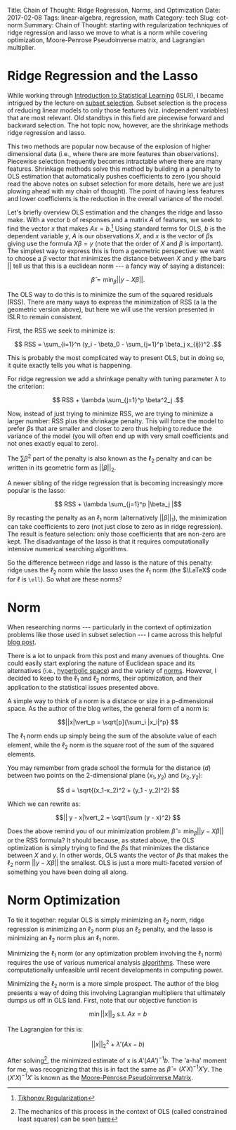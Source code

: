 Title: Chain of Thought: Ridge Regression, Norms, and Optimization
Date: 2017-02-08
Tags: linear-algebra, regression, math
Category: tech
Slug: cot-norm
Summary: Chain of Thought: starting with regularization techniques of ridge regression and lasso we move to what is a norm while covering optimization, Moore-Penrose Pseudoinverse matrix, and Lagrangian multiplier.


# Ridge Regression and the Lasso

While working through [Introduction to Statistical Learning](http://timothykylethomas.me/islr.html#islr) (ISLR), I became intrigued by the lecture on [subset selection](https://lagunita.stanford.edu/c4x/HumanitiesScience/StatLearning/asset/model_selection.pdf). Subset selection is the process of reducing linear models to only those features (viz. independent variables) that are most relevant. Old standbys in this field are piecewise forward and backward selection. The hot topic now, however, are the shrinkage methods ridge regression and lasso.

This two methods are popular now because of the explosion of higher dimensional data (i.e., where there are more features than observations). Piecewise selection frequently becomes intractable where there are many features. Shrinkage methods solve this method by building in a penalty to OLS estimation that automatically pushes coefficients to zero (you should read the above notes on subset selection for more details, here we are just plowing ahead with my chain of thought). The point of having less features and lower coefficients is the reduction in the overall variance of the model.

Let's briefly overview OLS estimation and the changes the ridge and lasso make. With a vector $b$ of responses and a matrix $A$ of features, we seek to find the vector $x$ that makes $Ax = b$.[^1] Using standard terms for OLS, $b$ is the dependent variable $y$, $A$ is our observations $X$, and $x$ is the vector of $\beta$s giving use the formula $X \beta = y$ (note that the order of $X$ and $\beta$ is important). The simplest way to express this is from a geometric perspective: we want to choose a $\beta$ vector that minimizes the distance between $X$ and $y$ (the bars $||$ tell us that this is a  euclidean norm --- a fancy way of saying a distance):

$$\hat{\beta} = \min_{\beta} ||y - X\beta||. $$

The OLS way to do this is to minimize the sum of the squared residuals (RSS). There are many ways to express the minimization of RSS (a la the geometric version above), but here we will use the version presented in ISLR to remain consistent.

First, the RSS we seek to minimize is:

$$ RSS = \sum_{i=1}^n (y_i - \beta_0 - \sum_{j=1}^p \beta_j x_{ij})^2 .$$

This is probably the most complicated way to present OLS, but in doing so, it quite exactly tells you what is happening.

For ridge regression we add a shrinkage penalty with tuning parameter $\lambda$ to the criterion:

$$ RSS + \lambda \sum_{j=1}^p \beta^2_j .$$

Now, instead of just trying to minimize RSS, we are trying to minimize a larger number: RSS plus the shrinkage penalty. This will force the model to prefer $\beta$s that are smaller and closer to zero thus helping to reduce the variance of the model (you will often end up with very small coefficients and not ones exactly equal to zero).

The $\sum \beta^2$ part of the penalty is also known as the $\ell_2$ penalty and can be written in its geometric form as $||\beta|\vert_2$.

A newer sibling of the ridge regression that is becoming increasingly more popular is the lasso:

$$ RSS + \lambda \sum_{j=1}^p |\beta_j |$$

By recasting the penalty as an $\ell_1$ norm (alternatively $||\beta|\vert_1$), the minimization can take coefficients to zero (not just close to zero as in ridge regression). The result is feature selection: only those coefficients that are non-zero are kept. The disadvantage of the lasso is that it requires computationally intensive numerical searching algorithms.

So the difference between ridge and lasso is the nature of this penalty: ridge uses the $\ell_2$ norm while the lasso uses the $\ell_1$ norm (the $\LaTeX$ code for $\ell$ is `\ell`). So what are these norms?



# Norm

When researching norms --- particularly in the context of optimization problems like those used in subset selection --- I came across this helpful [blog post](https://rorasa.wordpress.com/2012/05/13/l0-norm-l1-norm-l2-norm-l-infinity-norm/).

There is a lot to unpack from this post and many avenues of thoughts. One could easily start exploring the nature of Euclidean space and its alternatives (i.e., [hyperbolic space](https://en.wikipedia.org/wiki/Hyperbolic_space)) and the variety of [norms](https://en.wikipedia.org/wiki/Norm_(mathematics)). However, I decided to keep to the $\ell_1$ and $\ell_2$ norms, their optimization, and their application to the statistical issues presented above.

A simple way to think of a norm is a distance or size in a p-dimensional space. As the author of the blog writes, the general form of a norm is:

$$||x|\vert_p = \sqrt[p]{\sum_i |x_i|^p} $$

The $\ell_1$ norm ends up simply being the sum of the absolute value of each element, while the $\ell_2$ norm is the square root of the sum of the squared elements.

You may remember from grade school the formula for the distance ($d$) between two points on the 2-dimensional plane $(x_1,y_2)$ and $(x_2,y_2)$:

$$ d = \sqrt{(x_1-x_2)^2 + (y_1 - y_2)^2} $$

Which we can rewrite as:

$$|| y - x|\vert_2 = \sqrt{\sum (y - x)^2} $$

Does the above remind you of our minimization problem $\hat{\beta} = \min_{\beta} ||y - X\beta||$ or the RSS formula? It should because, as stated above, the OLS optimization is simply trying to find the $\beta$s that minimizes the distance between $X$ and $y$. In other words, OLS wants the vector of $\beta$s that makes the $\ell_2$ norm $||y - X\beta||$ the smallest. OLS is just a more multi-faceted version of something you have been doing all along.

# Norm Optimization

To tie it together: regular OLS is simply minimizing an $\ell_2$ norm, ridge regression is minimizing an $\ell_2$ norm plus an $\ell_2$ penalty, and the lasso is minimizing an $\ell_2$ norm plus an $\ell_1$ norm.

Minimizing the $\ell_1$ norm (or any optimization problem involving the $\ell_1$ norm) requires the use of various numerical analysis [algorithms](https://www.cs.ubc.ca/~schmidtm/Documents/2005_Notes_Lasso.pdf). These were computationally unfeasible until recent developments in computing power.

Minimizing the $\ell_2$ norm is a more simple prospect. The author of the blog presents a way of doing this involving Lagrangian multipliers that ultimately dumps us off in OLS land. First, note that our objective function is

$$ \min ||x|\vert_2 \text{ s.t. } Ax = b  $$

The Lagrangian for this is:

$$ ||x||^2_2 + \lambda' (Ax - b)$$

After solving[^2], the minimized estimate of x is $A' (AA')^{-1} b$. The 'a-ha' moment for me, was recognizing that this is in fact the same as $\hat{\beta} = (X'X)^{-1}X'y$. The $(X'X)^{-1}X'$ is known as the [Moore-Penrose Pseudoinverse Matrix](https://en.wikipedia.org/wiki/Moore–Penrose_pseudoinverse).





[^1]: [Tikhonov Regularization](https://en.wikipedia.org/wiki/Tikhonov_regularization)
[^2]: The mechanics of this process in the context of OLS (called constrained least squares) can be seen [here](http://stanford.edu/class/ee103/lectures/constrained-least-squares/constrained-least-squares_slides.pdf)
